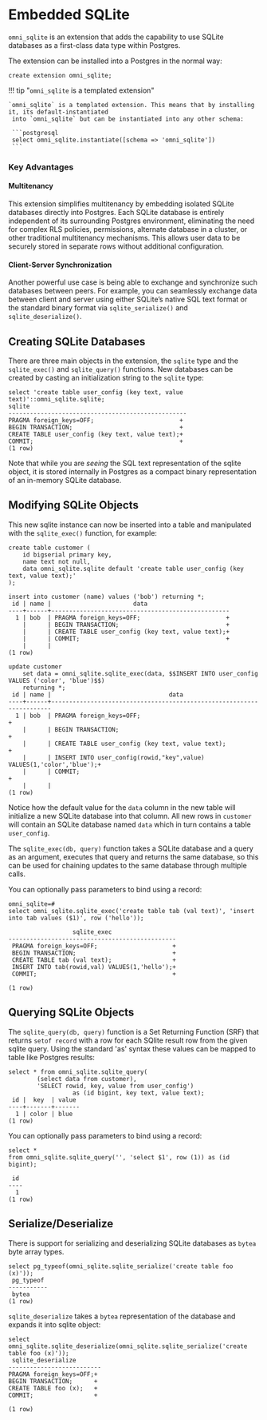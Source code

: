 # Embedded SQLite

`omni_sqlite` is an extension that adds the capability to use SQLite
databases as a first-class data type within Postgres.

The extension can be installed into a Postgres in the normal way:

```postgresql
create extension omni_sqlite;
```

!!! tip "`omni_sqlite` is a templated extension"

    `omni_sqlite` is a templated extension. This means that by installing it, its default-instantiated
     into `omni_sqlite` but can be instantiated into any other schema:

     ```postgresql 
     select omni_sqlite.instantiate([schema => 'omni_sqlite'])
     ```

### Key Advantages

#### Multitenancy

This extension simplifies multitenancy by embedding isolated SQLite
databases directly into Postgres. Each SQLite database is entirely
independent of its surrounding Postgres environment, eliminating
the need for complex RLS policies, permissions, alternate database in
a cluster, or other traditional multitenancy mechanisms. This allows
user data to be securely stored in separate rows without additional
configuration.

#### Client-Server Synchronization

Another powerful use case is being able to exchange and synchronize 
such databases between peers. For example, you can seamlessly exchange
data between client and server using either SQLite’s native SQL text format
or the standard binary format via `sqlite_serialize()` and `sqlite_deserialize()`.

## Creating SQLite Databases


There are three main objects in the extension, the `sqlite` type and
the `sqlite_exec()` and `sqlite_query()` functions.  New databases can
be created by casting an initialization string to the `sqlite` type:

```postgresql
select 'create table user_config (key text, value text)'::omni_sqlite.sqlite;
sqlite                      
--------------------------------------------------
PRAGMA foreign_keys=OFF;                        +
BEGIN TRANSACTION;                              +
CREATE TABLE user_config (key text, value text);+
COMMIT;                                         +
(1 row)
```

Note that while you are *seeing* the SQL text representation of the
sqlite object, it is stored internally in Postgres as a compact binary
representation of an in-memory SQLite database.

## Modifying SQLite Objects

This new sqlite instance can now be inserted into a table and
manipulated with the `sqlite_exec()` function, for example:

```postgresql
create table customer (
    id bigserial primary key,
    name text not null,
    data omni_sqlite.sqlite default 'create table user_config (key text, value text);'
);

insert into customer (name) values ('bob') returning *;
 id | name |                       data                       
----+------+--------------------------------------------------
  1 | bob  | PRAGMA foreign_keys=OFF;                        +
    |      | BEGIN TRANSACTION;                              +
    |      | CREATE TABLE user_config (key text, value text);+
    |      | COMMIT;                                         +
    |      | 
(1 row)

update customer
    set data = omni_sqlite.sqlite_exec(data, $$INSERT INTO user_config VALUES ('color', 'blue')$$)
    returning *;
 id | name |                                 data                                 
----+------+----------------------------------------------------------------------
  1 | bob  | PRAGMA foreign_keys=OFF;                                            +
    |      | BEGIN TRANSACTION;                                                  +
    |      | CREATE TABLE user_config (key text, value text);                    +
    |      | INSERT INTO user_config(rowid,"key",value) VALUES(1,'color','blue');+
    |      | COMMIT;                                                             +
    |      | 
(1 row)
```

Notice how the default value for the `data` column in the new table
will initialize a new SQLite database into that column.  All new rows
in `customer` will contain an SQLite database named `data`
which in turn contains a table `user_config`.

The `sqlite_exec(db, query)` function takes a SQLite database and a
query as an argument, executes that query and returns the same
database, so this can be used for chaining updates to the same
database through multiple calls.

You can optionally pass parameters to bind using a record:

```postgresql
omni_sqlite=#
select omni_sqlite.sqlite_exec('create table tab (val text)', 'insert into tab values ($1)', row ('hello'));
```

```
                  sqlite_exec                  
-----------------------------------------------
 PRAGMA foreign_keys=OFF;                     +
 BEGIN TRANSACTION;                           +
 CREATE TABLE tab (val text);                 +
 INSERT INTO tab(rowid,val) VALUES(1,'hello');+
 COMMIT;                                      +
 
(1 row)
```

## Querying SQLite Objects

The `sqlite_query(db, query)` function is a Set Returning Function
(SRF) that returns `setof record` with a row for each SQlite
result row from the given sqlite query.  Using the standard 'as'
syntax these values can be mapped to table like Postgres results:

```postgresql
select * from omni_sqlite.sqlite_query(
        (select data from customer),
        'SELECT rowid, key, value from user_config')
                  as (id bigint, key text, value text);
 id |  key  | value 
----+-------+-------
  1 | color | blue
(1 row)
```

You can optionally pass parameters to bind using a record:

```postgresql
select *
from omni_sqlite.sqlite_query('', 'select $1', row (1)) as (id bigint);
```

```
 id 
----
  1
(1 row)
```

## Serialize/Deserialize

There is support for serializing and deserializing SQLite
databases as `bytea` byte array types.

```postgresql
select pg_typeof(omni_sqlite.sqlite_serialize('create table foo (x)'));
 pg_typeof 
-----------
 bytea
(1 row)
```

`sqlite_deserialize` takes a `bytea` representation of the database
and expands it into sqlite object:

```postgresql
select omni_sqlite.sqlite_deserialize(omni_sqlite.sqlite_serialize('create table foo (x)'));
 sqlite_deserialize    
--------------------------
PRAGMA foreign_keys=OFF;+
BEGIN TRANSACTION;      +
CREATE TABLE foo (x);   +
COMMIT;                 +

(1 row)
```
